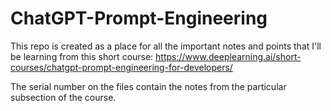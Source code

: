 # ChatGPT-Prompt-Engineering
This repo is created as a place for all the important notes and points that I'll be learning from this short course: https://www.deeplearning.ai/short-courses/chatgpt-prompt-engineering-for-developers/

The serial number on the files contain the notes from the particular subsection of the course.
